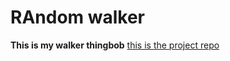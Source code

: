 # RAndom walker
**This is my walker thingbob**
[this is the project repo](https://github.com/iKittyCode/Walker)
